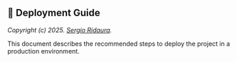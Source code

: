 ## 🚀 Deployment Guide

_Copyright (c) 2025. [Sergio Ridaura](https://github.com/sergio-ridaura)._

This document describes the recommended steps to deploy the project in a production environment.

